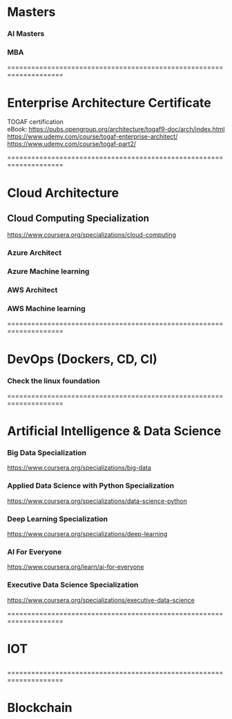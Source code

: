 # Masters
### AI Masters
### MBA
====================================================================

# Enterprise Architecture Certificate
TOGAF certification </br>
eBook: https://pubs.opengroup.org/architecture/togaf9-doc/arch/index.html
https://www.udemy.com/course/togaf-enterprise-architect/  </br>
https://www.udemy.com/course/togaf-part2/

====================================================================

# Cloud Architecture

## Cloud Computing Specialization
https://www.coursera.org/specializations/cloud-computing

### Azure Architect

### Azure Machine learning

### AWS Architect

### AWS Machine learning

====================================================================

# DevOps (Dockers, CD, CI)
### Check the linux foundation

====================================================================

# Artificial Intelligence & Data Science

### Big Data Specialization
https://www.coursera.org/specializations/big-data

### Applied Data Science with Python Specialization
https://www.coursera.org/specializations/data-science-python

### Deep Learning Specialization
https://www.coursera.org/specializations/deep-learning

### AI For Everyone
https://www.coursera.org/learn/ai-for-everyone

### Executive Data Science Specialization
https://www.coursera.org/specializations/executive-data-science

====================================================================

# IOT
## 

====================================================================

# Blockchain
